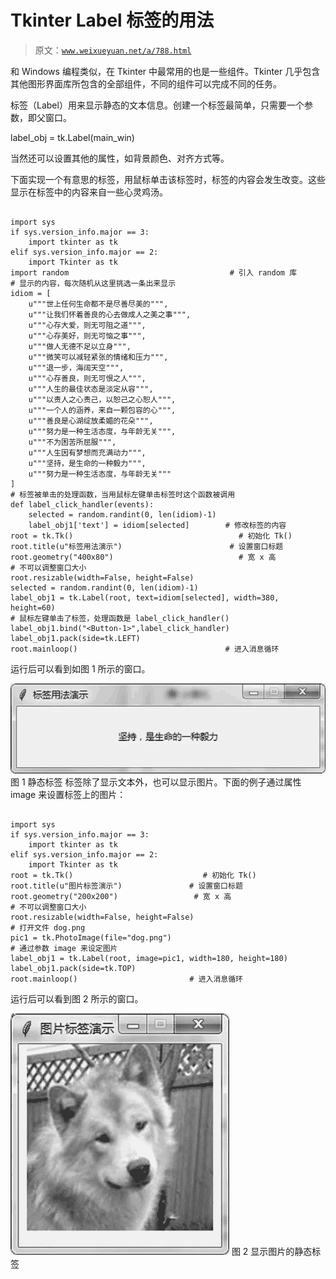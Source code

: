 # Tkinter Label 标签的用法

> 原文：[`www.weixueyuan.net/a/788.html`](http://www.weixueyuan.net/a/788.html)

和 Windows 编程类似，在 Tkinter 中最常用的也是一些组件。Tkinter 几乎包含其他图形界面库所包含的全部组件，不同的组件可以完成不同的任务。

标签（Label）用来显示静态的文本信息。创建一个标签最简单，只需要一个参数，即父窗口。

label_obj = tk.Label(main_win)

当然还可以设置其他的属性，如背景颜色、对齐方式等。

下面实现一个有意思的标签，用鼠标单击该标签时，标签的内容会发生改变。这些显示在标签中的内容来自一些心灵鸡汤。

```

import sys
if sys.version_info.major == 3:
    import tkinter as tk
elif sys.version_info.major == 2:
    import Tkinter as tk
import random                                    # 引入 random 库
# 显示的内容，每次随机从这里挑选一条出来显示
idiom = [
    u"""世上任何生命都不是尽善尽美的""",
    u"""让我们怀着善良的心去做成人之美之事""",
    u"""心存大爱，则无可阻之道""",
    u"""心存美好，则无可恼之事""",
    u"""做人无德不足以立身""",
    u"""微笑可以减轻紧张的情绪和压力""",
    u"""退一步，海阔天空""",
    u"""心存善良，则无可恨之人""",
    u"""人生的最佳状态是淡定从容""",
    u"""以责人之心责己，以恕己之心恕人""",
    u"""一个人的涵养，来自一颗包容的心""",
    u"""善良是心湖绽放柔媚的花朵""",
    u"""努力是一种生活态度，与年龄无关""",
    u"""不为困苦所屈服""",
    u"""人生因有梦想而充满动力""",
    u"""坚持，是生命的一种毅力""",
    u"""努力是一种生活态度，与年龄无关"""
]
# 标签被单击的处理函数，当用鼠标左键单击标签时这个函数被调用
def label_click_handler(events):
    selected = random.randint(0, len(idiom)-1)
    label_obj1['text'] = idiom[selected]        # 修改标签的内容
root = tk.Tk()                                     # 初始化 Tk()
root.title(u"标签用法演示")                        # 设置窗口标题
root.geometry("400x80")                            # 宽 x 高
# 不可以调整窗口大小
root.resizable(width=False, height=False)
selected = random.randint(0, len(idiom)-1)
label_obj1 = tk.Label(root, text=idiom[selected], width=380, height=60)
# 鼠标左键单击了标签，处理函数是 label_click_handler()
label_obj1.bind("<Button-1>",label_click_handler)
label_obj1.pack(side=tk.LEFT)
root.mainloop()                                 # 进入消息循环
```

运行后可以看到如图 1 所示的窗口。

![](img/1f8de5fc69a9fde912c408503b5e3446.png)
图 1 静态标签
标签除了显示文本外，也可以显示图片。下面的例子通过属性 image 来设置标签上的图片：

```

import sys
if sys.version_info.major == 3:
    import tkinter as tk
elif sys.version_info.major == 2:
    import Tkinter as tk
root = tk.Tk()                             # 初始化 Tk()
root.title(u"图片标签演示")               # 设置窗口标题
root.geometry("200x200")                 # 宽 x 高
# 不可以调整窗口大小
root.resizable(width=False, height=False)
# 打开文件 dog.png
pic1 = tk.PhotoImage(file="dog.png")
# 通过参数 image 来设定图片
label_obj1 = tk.Label(root, image=pic1, width=180, height=180)
label_obj1.pack(side=tk.TOP)
root.mainloop()                         # 进入消息循环
```

运行后可以看到图 2 所示的窗口。

![](img/a770da9a53a1ceaf657cecca9b02f979.png)
图 2 显示图片的静态标签